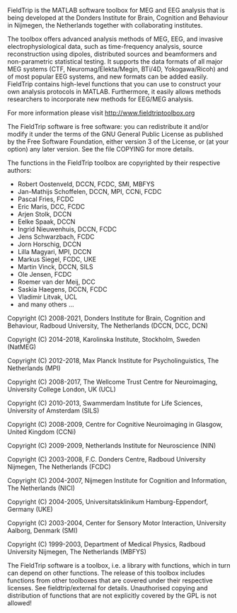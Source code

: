 FieldTrip is the MATLAB software toolbox for MEG and EEG analysis that is being
developed at the Donders Institute for Brain, Cognition and Behaviour in Nijmegen,
the Netherlands together with collaborating institutes.

The toolbox offers advanced analysis methods of MEG, EEG, and invasive
electrophysiological data, such as time-frequency analysis, source reconstruction
using dipoles, distributed sources and beamformers and non-parametric statistical
testing. It supports the data formats of all major MEG systems (CTF,
Neuromag/Elekta/Megin, BTi/4D, Yokogawa/Ricoh) and of most popular EEG systems, and
new formats can be added easily. FieldTrip contains high-level functions that you
can use to construct your own analysis protocols in MATLAB. Furthermore, it easily
allows methods researchers to incorporate new methods for EEG/MEG analysis.

For more information please visit http://www.fieldtriptoolbox.org

The FieldTrip software is free software: you can redistribute it and/or modify
it under the terms of the GNU General Public License as published by
the Free Software Foundation, either version 3 of the License, or
(at your option) any later version. See the file COPYING for more details.

The functions in the FieldTrip toolbox are copyrighted by their respective authors:
  
  - Robert Oostenveld, DCCN, FCDC, SMI, MBFYS
  - Jan-Mathijs Schoffelen, DCCN, MPI, CCNi, FCDC
  - Pascal Fries, FCDC
  - Eric Maris, DCC, FCDC
  - Arjen Stolk, DCCN
  - Eelke Spaak, DCCN
  - Ingrid Nieuwenhuis, DCCN, FCDC
  - Jens Schwarzbach, FCDC
  - Jorn Horschig, DCCN
  - Lilla Magyari, MPI, DCCN
  - Markus Siegel, FCDC, UKE
  - Martin Vinck, DCCN, SILS
  - Ole Jensen, FCDC
  - Roemer van der Meij, DCC 
  - Saskia Haegens, DCCN, FCDC
  - Vladimir Litvak, UCL
  - and many others ...

Copyright (C) 2008-2021, Donders Institute for Brain, Cognition and Behaviour, Radboud University, The Netherlands (DCCN, DCC, DCN)

Copyright (C) 2014-2018, Karolinska Institute, Stockholm, Sweden (NatMEG)

Copyright (C) 2012-2018, Max Planck Institute for Psycholinguistics, The Netherlands (MPI)

Copyright (C) 2008-2017, The Wellcome Trust Centre for Neuroimaging, University College London, UK (UCL)

Copyright (C) 2010-2013, Swammerdam Institute for Life Sciences, University of Amsterdam (SILS)

Copyright (C) 2008-2009, Centre for Cognitive Neuroimaging in Glasgow, United Kingdom (CCNi)

Copyright (C) 2009-2009, Netherlands Institute for Neuroscience (NIN)

Copyright (C) 2003-2008, F.C. Donders Centre, Radboud University Nijmegen, The Netherlands (FCDC)

Copyright (C) 2004-2007, Nijmegen Institute for Cognition and Information, The Netherlands (NICI)

Copyright (C) 2004-2005, Universitatsklinikum Hamburg-Eppendorf, Germany (UKE)

Copyright (C) 2003-2004, Center for Sensory Motor Interaction, University Aalborg, Denmark (SMI)

Copyright (C) 1999-2003, Department of Medical Physics, Radboud University Nijmegen, The Netherlands (MBFYS)

The FieldTrip software is a toolbox, i.e. a library with functions, which in turn
can depend on other functions. The release of this toolbox includes functions from
other toolboxes that are covered under their respective licenses. See
fieldtrip/external for details. Unauthorised copying and distribution of functions
that are not explicitly covered by the GPL is not allowed!
